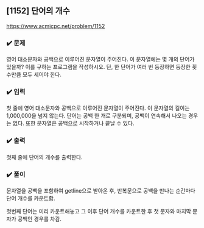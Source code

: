 ## [1152] 단어의 개수
https://www.acmicpc.net/problem/1152

### ✔️ 문제
영어 대소문자와 공백으로 이루어진 문자열이 주어진다. 이 문자열에는 몇 개의 단어가 있을까? 이를 구하는 프로그램을 작성하시오. 단, 한 단어가 여러 번 등장하면 등장한 횟수만큼 모두 세어야 한다.

### ✔️ 입력
첫 줄에 영어 대소문자와 공백으로 이루어진 문자열이 주어진다. 이 문자열의 길이는 1,000,000을 넘지 않는다. 단어는 공백 한 개로 구분되며, 공백이 연속해서 나오는 경우는 없다. 또한 문자열은 공백으로 시작하거나 끝날 수 있다.

### ✔️ 출력
첫째 줄에 단어의 개수를 출력한다.

### ✔️ 풀이
문자열을 공백을 포함하여 getline으로 받아온 후, 반복문으로 공백을 만나는 순간마다 단어 개수를 카운트함.

첫번째 단어는 미리 카운트해놓고 그 이후 단어 개수를 카운트한 후 첫 문자와 마지막 문자가 공백인 경우를 차감.
